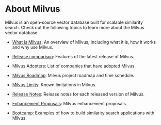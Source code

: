 # About Milvus

Milvus is an open-source vector database built for scalable similarity search. Check out the following topics to learn more about the Milvus vector database.

- [What is Milvus](https://milvus.io/docs/v2.0.x/overview.md): An overview of Milvus, including what it is, how it works and why use Milvus.

- [Release comparison](https://milvus.io/docs/v2.0.x/comparison.md): Features of the latest release of Milvus.

- [Milvus Adopters](https://milvus.io/docs/v2.0.x/milvus_adopters.md): List of companies that have adopted Milvus.

- [Milvus Roadmap](https://wiki.lfaidata.foundation/display/MIL/Milvus+2.X+Roadmap+and+Time+schedule): Milvus project roadmap and time schedule.

- [Milvus Limits](https://milvus.io/docs/v2.0.x/limitations.md): Known limitations in Milvus.

- [Release Notes](https://milvus.io/docs/v2.0.x/release_notes.md): Release notes for each released version of Milvus.

- [Enhancement Proposals](https://wiki.lfaidata.foundation/pages/viewpage.action?pageId=43287103): Milvus enhancement proposals.

- [Bootcamp](https://milvus.io/bootcamp): Examples of how to build similarity search applications with Milvus.
